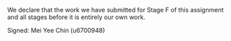 We declare that the work we have submitted for Stage F of this assignment and all stages before it is entirely our own work.



Signed: Mei Yee Chin (u6700948)
